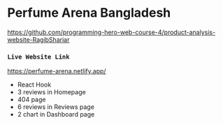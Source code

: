 # Perfume Arena Bangladesh 

https://github.com/programming-hero-web-course-4/product-analysis-website-RagibShariar


### `Live Website Link`

https://perfume-arena.netlify.app/


-  React Hook
-  3 reviews in Homepage
-  404 page
-  6 reviews in Reviews page
-  2 chart in Dashboard page